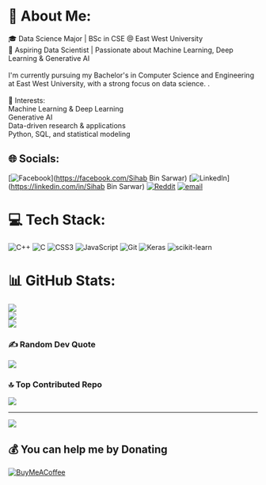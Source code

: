 # 💫 About Me:
🎓 Data Science Major | BSc in CSE @ East West University<br>🚀 Aspiring Data Scientist | Passionate about Machine Learning, Deep Learning & Generative AI<br><br>I'm currently pursuing my Bachelor's in Computer Science and Engineering at East West University, with a strong focus on data science. .<br><br>📌 Interests:<br>Machine Learning & Deep Learning<br>Generative AI<br>Data-driven research & applications<br>Python, SQL, and statistical modeling


## 🌐 Socials:
[![Facebook](https://img.shields.io/badge/Facebook-%231877F2.svg?logo=Facebook&logoColor=white)](https://facebook.com/Sihab Bin Sarwar) [![LinkedIn](https://img.shields.io/badge/LinkedIn-%230077B5.svg?logo=linkedin&logoColor=white)](https://linkedin.com/in/Sihab Bin Sarwar) [![Reddit](https://img.shields.io/badge/Reddit-%23FF4500.svg?logo=Reddit&logoColor=white)](https://reddit.com/user/SR_SEAM) [![email](https://img.shields.io/badge/Email-D14836?logo=gmail&logoColor=white)](mailto:sihabbinsarwar007@gmail.com) 

# 💻 Tech Stack:
![C++](https://img.shields.io/badge/c++-%2300599C.svg?style=for-the-badge&logo=c%2B%2B&logoColor=white) ![C](https://img.shields.io/badge/c-%2300599C.svg?style=for-the-badge&logo=c&logoColor=white) ![CSS3](https://img.shields.io/badge/css3-%231572B6.svg?style=for-the-badge&logo=css3&logoColor=white) ![JavaScript](https://img.shields.io/badge/javascript-%23323330.svg?style=for-the-badge&logo=javascript&logoColor=%23F7DF1E) ![Git](https://img.shields.io/badge/git-%23F05033.svg?style=for-the-badge&logo=git&logoColor=white) ![Keras](https://img.shields.io/badge/Keras-%23D00000.svg?style=for-the-badge&logo=Keras&logoColor=white) ![scikit-learn](https://img.shields.io/badge/scikit--learn-%23F7931E.svg?style=for-the-badge&logo=scikit-learn&logoColor=white)
# 📊 GitHub Stats:
![](https://github-readme-stats.vercel.app/api?username=SRSEAM007&theme=vision-friendly-dark&hide_border=true&include_all_commits=true&count_private=true)<br/>
![](https://nirzak-streak-stats.vercel.app/?user=SRSEAM007&theme=vision-friendly-dark&hide_border=true)<br/>
![](https://github-readme-stats.vercel.app/api/top-langs/?username=SRSEAM007&theme=vision-friendly-dark&hide_border=true&include_all_commits=true&count_private=true&layout=compact)

### ✍️ Random Dev Quote
![](https://quotes-github-readme.vercel.app/api?type=horizontal&theme=radical)

### 🔝 Top Contributed Repo
![](https://github-contributor-stats.vercel.app/api?username=SRSEAM007&limit=5&theme=dark&combine_all_yearly_contributions=true)

---
[![](https://visitcount.itsvg.in/api?id=SRSEAM007&icon=0&color=10)](https://visitcount.itsvg.in)

  ## 💰 You can help me by Donating
  [![BuyMeACoffee](https://img.shields.io/badge/Buy%20Me%20a%20Coffee-ffdd00?style=for-the-badge&logo=buy-me-a-coffee&logoColor=black)](https://buymeacoffee.com/SRSEAM) 

  
<!-- Proudly created with GPRM ( https://gprm.itsvg.in ) -->

